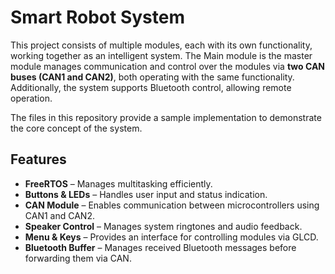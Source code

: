 # Smart Robot System  

This project consists of multiple modules, each with its own functionality, working together as an intelligent system. The Main module is the master module manages communication and control over the modules via **two CAN buses (CAN1 and CAN2)**, both operating with the same functionality. Additionally, the system supports Bluetooth control, allowing remote operation.  

The files in this repository provide a sample implementation to demonstrate the core concept of the system.  

## Features  
- **FreeRTOS** – Manages multitasking efficiently.  
- **Buttons & LEDs** – Handles user input and status indication.  
- **CAN Module** – Enables communication between microcontrollers using CAN1 and CAN2.  
- **Speaker Control** – Manages system ringtones and audio feedback.  
- **Menu & Keys** – Provides an interface for controlling modules via GLCD.  
- **Bluetooth Buffer** – Manages received Bluetooth messages before forwarding them via CAN.  

